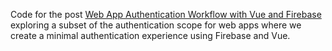 Code for the post [Web App Authentication Workflow with Vue and Firebase](https://code.melo.plus/p/web-app-authentication-workflow-with) exploring a subset of the authentication scope for web apps where we create a minimal authentication experience using Firebase and Vue. 
